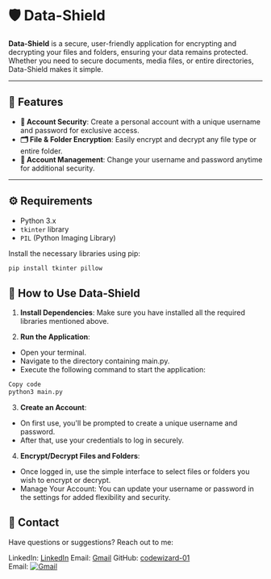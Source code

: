 # 🛡️ Data-Shield

**Data-Shield** is a secure, user-friendly application for encrypting and decrypting your files and folders, ensuring your data remains protected. Whether you need to secure documents, media files, or entire directories, Data-Shield makes it simple.

---

## 🌟 Features
- **🔐 Account Security**: Create a personal account with a unique username and password for exclusive access.
- **🗂️ File & Folder Encryption**: Easily encrypt and decrypt any file type or entire folder.
- **🔑 Account Management**: Change your username and password anytime for additional security.

---

## ⚙️ Requirements
- Python 3.x
- `tkinter` library
- `PIL` (Python Imaging Library)

Install the necessary libraries using pip:
```bash
pip install tkinter pillow
```

## 🚀 How to Use Data-Shield
1. **Install Dependencies**: Make sure you have installed all the required libraries mentioned above.

2. **Run the Application**:
- Open your terminal.
- Navigate to the directory containing main.py.
- Execute the following command to start the application:
```bash
Copy code
python3 main.py
```

3. **Create an Account**:

- On first use, you'll be prompted to create a unique username and password.
- After that, use your credentials to log in securely.
  
4. **Encrypt/Decrypt Files and Folders**:

- Once logged in, use the simple interface to select files or folders you wish to encrypt or decrypt.
- Manage Your Account: You can update your username or password in the settings for added flexibility and security.

## 📩 Contact
Have questions or suggestions? Reach out to me:

LinkedIn: [LinkedIn](https://www.linkedin.com/in/esmatullah-hadi-121862234/)
Email: [Gmail](mailto:esmatullahahdi@gmail.com)
GitHub: [codewizard-01](https://github.com/codewizard-01)  
Email: [![Gmail](https://img.shields.io/badge/Email-your-email@gmail.com-blue)](mailto:your-email@gmail.com)  
